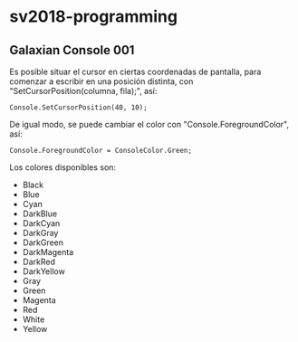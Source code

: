 # sv2018-programming

## Galaxian Console 001

Es posible situar el cursor en ciertas coordenadas de pantalla, para comenzar
a escribir en una posición distinta, con "SetCursorPosition(columna, fila);", así:

```
Console.SetCursorPosition(40, 10);
```

De igual modo, se puede cambiar el color con "Console.ForegroundColor", así:

```
Console.ForegroundColor = ConsoleColor.Green;
```

Los colores disponibles son:

* Black
* Blue
* Cyan
* DarkBlue
* DarkCyan
* DarkGray
* DarkGreen
* DarkMagenta
* DarkRed
* DarkYellow
* Gray
* Green
* Magenta
* Red
* White
* Yellow

